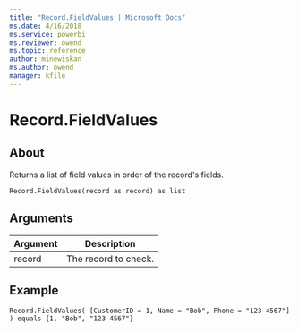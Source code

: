 ```yaml
---
title: "Record.FieldValues | Microsoft Docs"
ms.date: 4/16/2018
ms.service: powerbi
ms.reviewer: owend
ms.topic: reference
author: minewiskan
ms.author: owend
manager: kfile
---
```

# Record.FieldValues

  
## About  
Returns a list of field values in order of the record's fields.  
  
```  
Record.FieldValues(record as record) as list  
```  
  
## Arguments  
  
|Argument|Description|  
|------------|---------------|  
|record|The record to check.|  
  
## Example  
  
```  
Record.FieldValues( [CustomerID = 1, Name = "Bob", Phone = "123-4567"] ) equals {1, "Bob", "123-4567"}  
```  
